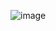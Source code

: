 ![image](https://github.com/ZahraneRabhi/ZahraneRabhi/assets/88408227/03814158-8854-460f-956c-f72c2d06d0d3)

